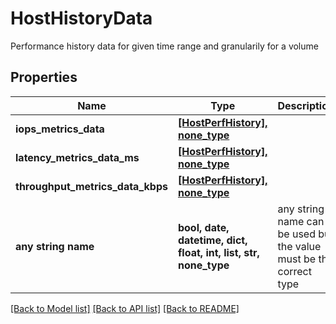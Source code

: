 # HostHistoryData

Performance history data for given time range and granularily for a volume

## Properties
Name | Type | Description | Notes
------------ | ------------- | ------------- | -------------
**iops_metrics_data** | [**[HostPerfHistory], none_type**](HostPerfHistory.md) |  | [optional] 
**latency_metrics_data_ms** | [**[HostPerfHistory], none_type**](HostPerfHistory.md) |  | [optional] 
**throughput_metrics_data_kbps** | [**[HostPerfHistory], none_type**](HostPerfHistory.md) |  | [optional] 
**any string name** | **bool, date, datetime, dict, float, int, list, str, none_type** | any string name can be used but the value must be the correct type | [optional]

[[Back to Model list]](../README.md#documentation-for-models) [[Back to API list]](../README.md#documentation-for-api-endpoints) [[Back to README]](../README.md)


